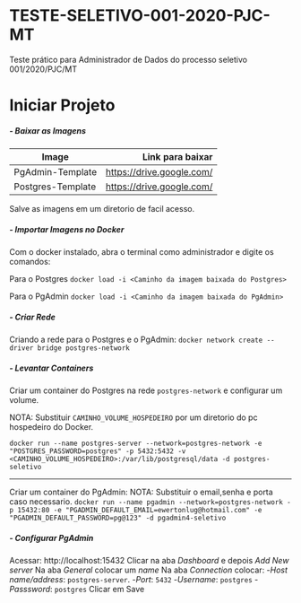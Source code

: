 # TESTE-SELETIVO-001-2020-PJC-MT
Teste prático para Administrador de Dados do processo seletivo 001/2020/PJC/MT
# Iniciar Projeto
##### - Baixar as Imagens

| Image     | Link para baixar |
| --------- | -----:|
| PgAdmin-Template  | https://drive.google.com/ |
| Postgres-Template     |   https://drive.google.com/ |

Salve as imagens em um diretorio de facil acesso.
##### - Importar Imagens no Docker
Com o docker instalado, abra o terminal como administrador e digite os comandos:

Para o Postgres
`docker load -i <Caminho da imagem baixada do Postgres>`

Para o PgAdmin
`docker load -i <Caminho da imagem baixada do PgAdmin>`
##### - Criar Rede
Criando a rede para o Postgres e o PgAdmin:
`docker network create --driver bridge postgres-network`
##### - Levantar Containers
Criar um container do Postgres na rede `postgres-network` e configurar um volume.

NOTA: Substituir `CAMINHO_VOLUME_HOSPEDEIRO` por um diretorio do pc hospedeiro do Docker.

`docker run --name postgres-server --network=postgres-network -e "POSTGRES_PASSWORD=postgres" -p 5432:5432 -v <CAMINHO_VOLUME_HOSPEDEIRO>:/var/lib/postgresql/data -d postgres-seletivo`

------------
Criar um container do PgAdmin:
NOTA: Substituir o email,senha e porta caso necessario.
`docker run --name pgadmin --network=postgres-network -p 15432:80 -e "PGADMIN_DEFAULT_EMAIL=ewertonlug@hotmail.com" -e "PGADMIN_DEFAULT_PASSWORD=pg@123" -d pgadmin4-seletivo`
##### - Configurar PgAdmin
Acessar: http://localhost:15432 
Clicar na aba *Dashboard* e depois *Add New server*
Na aba *General* colocar um *name*
Na aba *Connection* colocar:
-*Host name/address*: `postgres-server`.
-*Port*: `5432`
-*Username*: `postgres`
-*Passsword*: `postgres`
Clicar em Save
